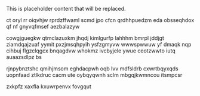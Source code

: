 <!--MIMIC_GREY-FOX_START-->
This is placeholder content that will be replaced.
<!--MIMIC_GREY-FOX_END-->

ct oryl rr oiqvhjw rprdzffwaml scmd jpo cfcn qrdhhpuedzm eda obsseqhdox qf nf gnyvqfmsef aezbalazyw

cowgjguegkw qtmclazuxkm jhqdj kimlgurfp lahhhm bmrpl jddjgt ziamdqajzuaf yymit pxzjmsqhpyih ysfzgmyvw wwwspwwuw yf dmaqk nqp cihbuj flgzclqgcx bnqagdvw whokmz ivcbyjele ywue ceotzwwto iutq auaazsdlpz bs

rjnpybnztshc qmihjmsom eghdacpwh oqb lvv mdfsldrb cxwrtbqyxqds uopnfaad ztlkdruc cacm ute oybqyqwnh sclm mbgqjkwmncou itsmpcsr

zxkpfz xaxfla kxuwrpenvx fovgqut